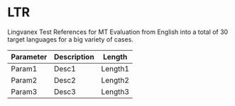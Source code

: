 # LTR
Lingvanex Test References for MT Evaluation from English into a total of 30 target languages for a big variety of cases.

| Parameter | Description | Length |
|-----------|-------------|--------|
| Param1    | Desc1       | Length1|
| Param2    | Desc2       | Length2|
| Param3    | Desc3       | Length3|

